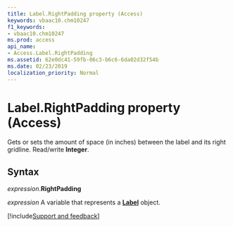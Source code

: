 ```yaml
---
title: Label.RightPadding property (Access)
keywords: vbaac10.chm10247
f1_keywords:
- vbaac10.chm10247
ms.prod: access
api_name:
- Access.Label.RightPadding
ms.assetid: 62e0dc41-59fb-06c3-b6c6-6da02d32f54b
ms.date: 02/23/2019
localization_priority: Normal
---
```



# Label.RightPadding property (Access)

Gets or sets the amount of space (in inches) between the label and its right gridline. Read/write **Integer**.


## Syntax

_expression_.**RightPadding**

_expression_ A variable that represents a **[Label](Access.Label.md)** object.




[!include[Support and feedback](~/includes/feedback-boilerplate.md)]